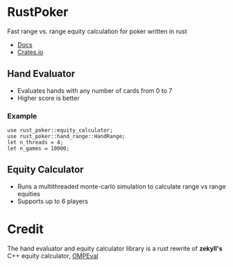 # RustPoker

Fast range vs. range equity calculation for poker written in rust

 - [Docs](https://docs.rs/rust_poker/0.1.0/rust_poker/)
 - [Crates.io](https://crates.io/crates/rust_poker)

## Hand Evaluator
 - Evaluates hands with any number of cards from 0 to 7
 - Higher score is better

### Example

```
use rust_poker::equity_calculator;
use rust_poker::hand_range::HandRange;
let n_threads = 4;
let n_games = 10000;

```



## Equity Calculator
 - Runs a multithreaded monte-carlo simulation to calculate range vs range equities
 - Supports up to 6 players

# Credit

The hand evaluator and equity calculator library is a rust rewrite of **zekyll's** C++ equity calculator, [OMPEval](https://github.com/zekyll/OMPEval)
